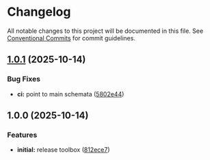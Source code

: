 # Changelog

All notable changes to this project will be documented in this file. See
[Conventional Commits](https://conventionalcommits.org) for commit guidelines.

## [1.0.1](https://github.com/cambridge-collection/epsilon-submission-toolbox/compare/v1.0.0...v1.0.1) (2025-10-14)


### Bug Fixes

* **ci:** point to main schemata ([5802e44](https://github.com/cambridge-collection/epsilon-submission-toolbox/commit/5802e44da132fb4e600be19fcd3c60e4ec71896b))

## 1.0.0 (2025-10-14)


### Features

* **initial:** release toolbox ([812ece7](https://github.com/cambridge-collection/epsilon-submission-toolbox/commit/812ece74a3dc2cc9d4a29663289df19d97d657e9))
